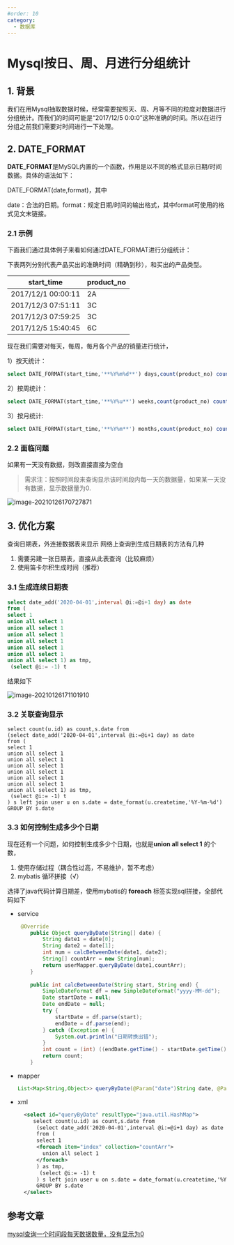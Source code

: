 ```yaml
---
#order: 10
category:
  - 数据库
---
```


# Mysql按日、周、月进行分组统计

## 1. 背景

我们在用Mysql抽取数据时候，经常需要按照天、周、月等不同的粒度对数据进行分组统计。而我们的时间可能是“2017/12/5 0:0:0”这种准确的时间。所以在进行分组之前我们需要对时间进行一下处理。

## 2. DATE_FORMAT

**DATE_FORMAT**是MySQL内置的一个函数，作用是以不同的格式显示日期/时间数据。具体的语法如下：

DATE_FORMAT(date,format)，其中

date：合法的日期。format：规定日期/时间的输出格式，其中format可使用的格式见文末链接。

### 2.1  示例

下面我们通过具体例子来看如何通过DATE_FORMAT进行分组统计：

下表两列分别代表产品买出的准确时间（精确到秒），和买出的产品类型。

| start_time         | product_no |
| ------------------ | ---------- |
| 2017/12/1 00:00:11 | 2A         |
| 2017/12/3 07:51:11 | 3C         |
| 2017/12/3 07:59:25 | 3C         |
| 2017/12/5 15:40:45 | 6C         |

现在我们需要对每天，每周，每月各个产品的销量进行统计，

1）按天统计：

```sql
select DATE_FORMAT(start_time,'**%Y%m%d**') days,count(product_no) count from test group by days; 
```



2）按周统计：

```sql
select DATE_FORMAT(start_time,'**%Y%u**') weeks,count(product_no) count from test group by weeks; 
```



3）按月统计:

```sql
select DATE_FORMAT(start_time,'**%Y%m**') months,count(product_no) count from test group bymonths; 
```

### 2.2 面临问题

如果有一天没有数据，则改直接直接为空白

>需求注：按照时间段来查询显示该时间段内每一天的数据量，如果某一天没有数据，显示数据量为0.

![image-20210126170727871](https://zszblog.oss-cn-beijing.aliyuncs.com/zszblog/blogimage-master/img/image-20210126170727871.png)

## 3. 优化方案

查询日期表，外连接数据表来显示
网络上查询到生成日期表的方法有几种

1. 需要另建一张日期表，直接从此表查询（比较麻烦）
2. 使用笛卡尔积生成时间（推荐）

### 3.1 生成连续日期表

```sql
select date_add('2020-04-01',interval @i:=@i+1 day) as date 
from (
select 1 
union all select 1 
union all select 1
union all select 1 
union all select 1 
union all select 1 
union all select 1 
union all select 1) as tmp,
 (select @i:= -1) t
```

结果如下

![image-20210126171101910](https://zszblog.oss-cn-beijing.aliyuncs.com/zszblog/blogimage-master/img/image-20210126171101910.png)

### 3.2 关联查询显示

```
select count(u.id) as count,s.date from 
(select date_add('2020-04-01',interval @i:=@i+1 day) as date 
from (
select 1 
union all select 1 
union all select 1
union all select 1 
union all select 1 
union all select 1 
union all select 1 
union all select 1) as tmp,
 (select @i:= -1) t
) s left join user u on s.date = date_format(u.createtime,'%Y-%m-%d')
GROUP BY s.date
```

### 3.3 如何控制生成多少个日期

现在还有一个问题，如何控制生成多少个日期，也就是**union all select 1** 的个数，

1. 使用存储过程（耦合性过高，不易维护，暂不考虑）
2. mybatis 循环拼接（√）

选择了java代码计算日期差，使用mybatis的 **foreach** 标签实现sql拼接，全部代码如下

- service

  ```java
   @Override
      public Object queryByDate(String[] date) {
          String date1 = date[0];
          String date2 = date[1];
          int num = calcBetweenDate(date1, date2);
          String[] countArr = new String[num];
          return userMapper.queryByDate(date1,countArr);
      }
      
      public int calcBetweenDate(String start, String end) {  
          SimpleDateFormat df = new SimpleDateFormat("yyyy-MM-dd");  
          Date startDate = null;  
          Date endDate = null;  
          try {  
              startDate = df.parse(start);  
              endDate = df.parse(end);  
          } catch (Exception e) {  
              System.out.println("日期转换出错");  
          }  
          int count = (int) ((endDate.getTime() - startDate.getTime()) / (24 * 60 * 60 * 1000));  
          return count;  
      }  
  ```

- mapper

  ```java
  List<Map<String,Object>> queryByDate(@Param("date")String date, @Param("countArr")String[] countArr);
  ```

- xml

  ```xml
  	<select id="queryByDate" resultType="java.util.HashMap">
  	   select count(u.id) as count,s.date from 
  		(select date_add('2020-04-01',interval @i:=@i+1 day) as date 
  		from (
  		select 1 
  	   	<foreach item="index" collection="countArr">
  		  union all select 1 
  		</foreach>
  		) as tmp,
  		 (select @i:= -1) t
  		) s left join user u on s.date = date_format(u.createtime,'%Y-%m-%d')
  		GROUP BY s.date
  	</select>
  
  ```



## 参考文章

[mysql查询一个时间段每天数据数量，没有显示为0](https://blog.csdn.net/new_yao/article/details/105572684)


